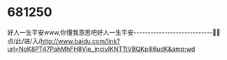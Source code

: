 # 681250
好人一生平安www,你懂我意思吧好人一生平安----------------------------🏑🏑点/此/进/入/http://www.baidu.com/link?url=NoK8PT47PahMhFH8Vie_jnciyIKNTTtVBQKpill6udK&amp;wd
